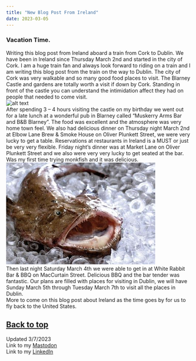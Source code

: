 ```yaml
---
title: "New Blog Post From Ireland"
date: 2023-03-05
---
```

### Vacation Time.

Writing this blog post from Ireland aboard a train from Cork to Dublin. We have been in Ireland since Thursday March 2nd and started in the city of Cork. I am a huge train fan and always look forward to riding on a train and I am writing this blog post from the train on the way to Dublin. The city of Cork was very walkable and so many good food places to visit. The Blarney Castle and gardens are totally worth a visit if down by Cork. Standing in front of the castle you can understand the intimidation affect they had on people that needed to come visit.\
![alt text](https://github.com/Nathan1824/Blog-Post-Dev/blob/main/_pictures/_Posts/03_05_2023/BlarneyCastle.jpeg?raw=true)\
After spending 3 – 4 hours visiting the castle on my birthday we went out for a late lunch at a wonderful pub in Blarney called “Muskerry Arms Bar and B&B Blarney”. The food was excellent and the atmosphere was very home town feel. We also had delicious dinner on Thursday night March 2nd at Elbow Lane Brew & Smoke House on Oliver Plunkett Street, we were very lucky to get a table. Reservations at restaurants in Ireland is a MUST or just be very very flexible. Friday night’s dinner was at Market Lane on Oliver Plunkett Street and we also were very very lucky to get seated at the bar. Was my first time trying monkfish and it was delicious.\
![alt text](https://github.com/Nathan1824/Blog-Post-Dev/blob/main/_pictures/_Posts/03_05_2023/Monkfish.jpeg?raw=true)\
Then last night Saturday March 4th we were able to get in at White Rabbit Bar & BBQ on MacCurtain Street. Delicious BBQ and the bar tender was fantastic.
Our plans are filled with places for visiting in Dublin, we will have Sunday March 5th through Tuesday March 7th to visit all the places in Dublin.\
More to come on this blog post about Ireland as the time goes by for us to fly back to the United States.

<a href="#top">Back to top</a>
---
Updated 3/7/2023\
Link to my <a rel="me" href="https://tech.lgbt/@NathanHamblin_MI6">Mastodon</a>\
Link to my <a rel="me" href="https://www.linkedin.com/in/nathan-hamblin">LinkedIn</a>